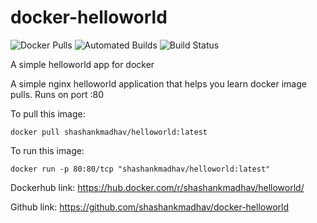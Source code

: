 # docker-helloworld

![Docker Pulls](https://img.shields.io/docker/pulls/shashankmadhav/helloworld.svg) ![Automated Builds](https://img.shields.io/docker/automated/shashankmadhav/helloworld.svg) ![Build Status](https://img.shields.io/docker/build/shashankmadhav/helloworld.svg )

A simple helloworld app for docker

A simple nginx helloworld application that helps you learn docker image pulls. Runs on port :80

To pull this image:
```
docker pull shashankmadhav/helloworld:latest
```

To run this image:
```
docker run -p 80:80/tcp "shashankmadhav/helloworld:latest"
```

Dockerhub link: https://hub.docker.com/r/shashankmadhav/helloworld/

Github link: https://github.com/shashankmadhav/docker-helloworld
